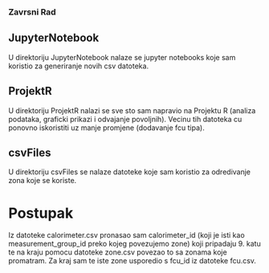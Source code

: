 ### Zavrsni Rad

## JupyterNotebook
U direktoriju JupyterNotebook nalaze se jupyter notebooks koje sam koristio za generiranje novih csv datoteka.

## ProjektR
U direktoriju ProjektR nalazi se sve sto sam napravio na Projektu R (analiza podataka, graficki prikazi i odvajanje povoljnih). Vecinu tih datoteka cu ponovno iskoristiti uz manje promjene (dodavanje fcu tipa).

## csvFiles
U direktoriju csvFiles se nalaze datoteke koje sam koristio za odredivanje zona koje se koriste.

# Postupak
Iz datoteke calorimeter.csv pronasao sam calorimeter_id (koji je isti kao measurement_group_id preko kojeg povezujemo zone) koji pripadaju 9. katu te na kraju pomocu datoteke zone.csv povezao to sa zonama koje promatram. Za kraj sam te iste zone usporedio s fcu_id iz datoteke fcu.csv.
